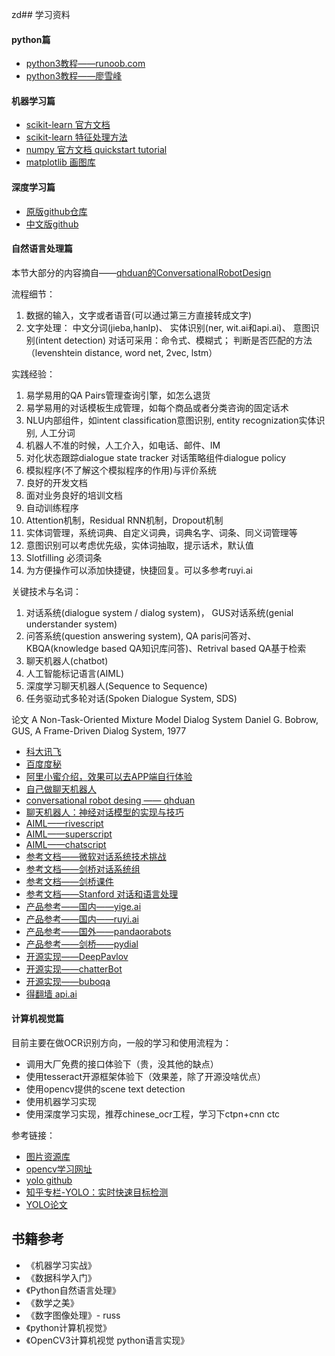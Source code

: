 zd## 学习资料

#### python篇

- [python3教程——runoob.com](http://www.runoob.com/python3/python3-tutorial.html)
- [python3教程——廖雪峰](https://www.liaoxuefeng.com/wiki/0014316089557264a6b348958f449949df42a6d3a2e542c000)

#### 机器学习篇

- [scikit-learn 官方文档](http://scikit-learn.org/stable/index.html)
- [scikit-learn 特征处理方法](http://scikit-learn.org/stable/modules/preprocessing.html#preprocessing)
- [numpy 官方文档 quickstart tutorial](https://docs.scipy.org/doc/numpy/user/quickstart.html)
- [matplotlib 画图库](https://matplotlib.org/)

#### 深度学习篇

- [原版github仓库](https://github.com/tensorflow/tensorflow)
- [中文版github](https://github.com/jikexueyuanwiki/tensorflow-zh)

#### 自然语言处理篇

本节大部分的内容摘自——[qhduan的ConversationalRobotDesign](https://github.com/qhduan/ConversationalRobotDesign)

流程细节：

1. 数据的输入，文字或者语音(可以通过第三方直接转成文字)
2. 文字处理：
    中文分词(jieba,hanlp)、
    实体识别(ner, wit.ai和api.ai)、
    意图识别(intent detection)
    对话可采用：命令式、模糊式；
    判断是否匹配的方法（levenshtein distance, word net, 2vec, lstm）

实践经验：

1. 易学易用的QA Pairs管理查询引擎，如怎么退货
2. 易学易用的对话模板生成管理，如每个商品或者分类咨询的固定话术
3. NLU内部组件，如intent classification意图识别, entity recognization实体识别, 人工分词
4. 机器人不准的时候，人工介入，如电话、邮件、IM
5. 对化状态跟踪dialogue state tracker 对话策略组件dialogue policy
6. 模拟程序(不了解这个模拟程序的作用)与评价系统
7. 良好的开发文档
8. 面对业务良好的培训文档
9. 自动训练程序
10. Attention机制，Residual RNN机制，Dropout机制
11. 实体词管理，系统词典、自定义词典，词典名字、词条、同义词管理等
12. 意图识别可以考虑优先级，实体词抽取，提示话术，默认值
13. Slotfilling 必须词条
14. 为方便操作可以添加快捷键，快捷回复。可以多参考ruyi.ai

关键技术与名词：

1. 对话系统(dialogue system / dialog system)， GUS对话系统(genial understander system)
2. 问答系统(question answering system), QA paris问答对、KBQA(knowledge based QA知识库问答)、Retrival based QA基于检索
3. 聊天机器人(chatbot)
4. 人工智能标记语言(AIML)
5. 深度学习聊天机器人(Sequence to Sequence)
6. 任务驱动式多轮对话(Spoken Dialogue System, SDS)

论文
A Non-Task-Oriented Mixture Model Dialog System
Daniel G. Bobrow, GUS, A Frame-Driven Dialog System, 1977

- [科大讯飞](http://www.aidaxue.com/)
- [百度度秘](https://www.leiphone.com/news/201709/RH5bLiHe35RwjC2j.html)
- [阿里小蜜介绍，效果可以去APP端自行体验](https://mp.weixin.qq.com/s/hTC62L1GFwsyC_EEdgNFXw?spm=a2c4e.11153940.blogcont108611.11.35f95fe6NoYkUc)
- [自己做聊天机器人](http://www.shareditor.com/blogshow?blogId=63)
- [conversational robot desing —— qhduan](https://github.com/qhduan/ConversationalRobotDesign)
- [聊天机器人：神经对话模型的实现与技巧](https://github.com/qhduan/ConversationalRobotDesign/tree/master/%E8%81%8A%E5%A4%A9%E6%9C%BA%E5%99%A8%E4%BA%BA%EF%BC%9A%E7%A5%9E%E7%BB%8F%E5%AF%B9%E8%AF%9D%E6%A8%A1%E5%9E%8B%E7%9A%84%E5%AE%9E%E7%8E%B0%E4%B8%8E%E6%8A%80%E5%B7%A7)
- [AIML——rivescript](https://www.rivescript.com/)
- [AIML——superscript](https://github.com/superscriptjs/superscript)
- [AIML——chatscript](https://github.com/bwilcox-1234/ChatScript)
- [参考文档——微软对话系统技术挑战](https://www.microsoft.com/en-us/research/event/dialog-state-tracking-challenge/)
- [参考文档——剑桥对话系统组](http://dialogue.mi.eng.cam.ac.uk/)
- [参考文档——剑桥课件](http://mi.eng.cam.ac.uk/~mg436/LectureSlides/)
- [参考文档——Stanford 对话和语言处理](http://web.stanford.edu/~jurafsky/slp3/)
- [产品参考——国内——yige.ai](http://www.yige.ai/)
- [产品参考——国内——ruyi.ai](https://ruyi.ai/)
- [产品参考——国外——pandaorabots](https://home.pandorabots.com/en/)
- [产品参考——剑桥——pydial](http://www.camdial.org/pydial/)
- [开源实现——DeepPavlov](https://github.com/deepmipt/DeepPavlov)
- [开源实现——chatterBot](https://github.com/gunthercox/ChatterBot)
- [开源实现——buboqa](https://github.com/castorini/BuboQA)
- [得翻墙 api.ai](http://api.ai/)

#### 计算机视觉篇

目前主要在做OCR识别方向，一般的学习和使用流程为：

- 调用大厂免费的接口体验下（贵，没其他的缺点）
- 使用tesseract开源框架体验下（效果差，除了开源没啥优点）
- 使用opencv提供的scene text detection
- 使用机器学习实现
- 使用深度学习实现，推荐chinese_ocr工程，学习下ctpn+cnn ctc

参考链接：

- [图片资源库](http://blog.csdn.net/chaipp0607/article/details/71403797)
- [opencv学习网址](http://www.opencv.org.cn/opencvdoc/2.3.2/html/doc/tutorials/tutorials.html)
- [yolo github]()
- [知乎专栏-YOLO：实时快速目标检测](https://zhuanlan.zhihu.com/p/25045711)
- [YOLO论文](https://arxiv.org/pdf/1506.02640.pdf)

## 书籍参考

- 《机器学习实战》
- 《数据科学入门》
- 《Python自然语言处理》
- 《数学之美》
- 《数字图像处理》- russ
- 《python计算机视觉》
- 《OpenCV3计算机视觉 python语言实现》
